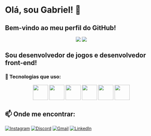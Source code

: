 # Olá, sou Gabriel! 👋

## Bem-vindo ao meu perfil do GitHub!

<div align="center">
  <img src="https://github-readme-stats.vercel.app/api?username=Gabriel-dev10&show_icons=true&theme=dark" />
  <img src="https://github-readme-stats.vercel.app/api/top-langs/?username=Gabriel-dev10&layout=compact&theme=dark" />
</div>

## Sou desenvolvedor de jogos e desenvolvedor front-end!

### 🚀 Tecnologias que uso:
<div align="center">
  <img src="https://cdn.jsdelivr.net/gh/devicons/devicon/icons/html5/html5-original.svg" width="50" />
  <img src="https://cdn.jsdelivr.net/gh/devicons/devicon/icons/css3/css3-original.svg" width="50" />
  <img src="https://cdn.jsdelivr.net/gh/devicons/devicon/icons/javascript/javascript-original.svg" width="50" />
  <img src="https://cdn.jsdelivr.net/gh/devicons/devicon/icons/react/react-original.svg" width="50" />
  <img src="https://cdn.jsdelivr.net/gh/devicons/devicon/icons/mysql/mysql-original.svg" width="50" />
  <img src="https://cdn.jsdelivr.net/gh/devicons/devicon/icons/python/python-original.svg" width="50" />
</div>

## 📫 Onde me encontrar:
[![Instagram](https://img.shields.io/badge/Instagram-E4405F?style=for-the-badge&logo=instagram&logoColor=white)](https://instagram.com/seuusuario)
[![Discord](https://img.shields.io/badge/Discord-7289DA?style=for-the-badge&logo=discord&logoColor=white)](https://discord.com/users/seuusuario)
[![Gmail](https://img.shields.io/badge/Gmail-D14836?style=for-the-badge&logo=gmail&logoColor=white)](mailto:seuemail@gmail.com)
[![LinkedIn](https://img.shields.io/badge/LinkedIn-0A66C2?style=for-the-badge&logo=linkedin&logoColor=white)](https://linkedin.com/in/seuusuario)
